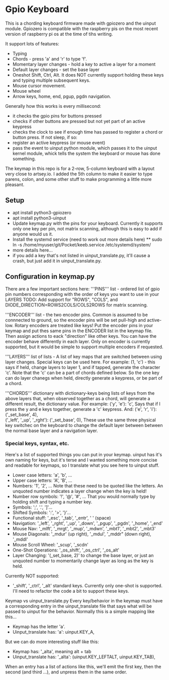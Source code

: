 # Gpio Keyboard
This is a chording keyboard firmware made with gpiozero and the uinput module.  Gpiozero is compatible with the raspberry pis on the most recent version of raspberry pi os at the time of tihs writing.  

It support lots of features:
* Typing
* Chords - press 'a' and 'r' to type 'f'.
* Momentary layer changes - hold a key to active a layer for a moment
* Default layer changes - set the base layer
* Oneshot Shift, Ctrl, Alt.  It does NOT currently support holding these keys and typing multiple subsequent keys.
* Mouse cursor movement.
* Mouse wheel
* Arrow keys, home, end, pgup, pgdn navigation.
  
Generally how this works is every millisecond:
* it checks the gpio pins for buttons pressed
* checks if other buttons are pressed but not yet part of an active keypress
* checks the clock to see if enough time has passed to register a chord or button press.  If not sleep, if so:
* register an active keypress (or mouse event)
* pass the event to uinput python module, which passes it to the uinput kernel module, whick tells the system the keyboard or mouse has done something. 

The keymap in this repo is for a 2-row, 5-column keyboard with a layout very close to artsey.io.  I added the 5th column to make it easier to type parens, colon, and some other stuff to make programming a little more pleasant. 

## Setup
* apt install python3-gpiozero
* apt install python3-uinput
* Update keymap.py with the pins for your keyboard.  Currently it supports only one key per pin, not matrix scanning, although this is easy to add if anyone would us it.
* Install the systemd service (need to work out more details here)
** sudo ln -s /home/myuser/git/Pocket/keeb.service /etc/systemd/system/
* more details here...
* if you add a key that's not listed in uinput_translate.py, it'll cause a crash, but just add it in uinput_translate.py.

## Configuration in keymap.py
There are a few important sections here:
'''PINS''' list - ordered list of gpio pin numbers corresponding with the order of keys you want to use in your LAYERS
TODO: Add support for "ROWS", "COLS", and DIODE_DIRECTION=ROWS2COLS/COLS2ROWS for matrix scanning.

'''ENCODER''' list - the two encoder pins. Common is assumed to be connnected to ground, so the encoder pins will be set pull-high and active-low. Rotary encoders are treated like keys!  Put the encoder pins in your keymap and put thes same pins in the ENCODER list in the keymap file.  Then assign actions to eack "direction" like other keys.  You can have the encoder behave differently in each layer.  Only on encoder is currently supported, but it would be simple to support multiple encoders if requested. 

'''LAYERS''' list of lists - A list of key maps that are switched between using layer changes.  Special keys can be used here.  For example:
    (1, 'c') - this says if held, change layers to layer 1, and if tapped, generate the character 'c'.  Note that the 'c' can be a part of chords defined below.  So the one key can do layer chanegs when held, directly generate a keypress, or be part of a chord.

'''CHORDS''' dictionary with dictionary-keys being lists of keys from the above layers that, when observed together as a chord, will generate a different result, the dictionary value.  For example:
     ('y', 'e'):    'c',
Says that if I press the y and e keys together, generate a 'c' keypress.  And:
    ('e', 'r', 'i'):            ('_set_base', 4),   
    ('_left', '_up', '_rght'):  ('_set_base', 0),
These use the same three physical key switchec on the keyboard to change the default layer between between the normal base layer and a navigation layer. 

### Special keys, syntax, etc.
Here's a list of supported things you can put in your keymap.  uinput has it's own naming for keys, but it's terse and I wanted something more concise and readable for keymaps, so I translate what you see here to uinput stuff.
* Lower case letters: 'a', 'b', ...
* Upper case letters: 'A', 'B', ...
* Numbers: '1', '2', ...   Note that these need to be quoted like the letters.  An unquoted number indicates a layer change when the key is held!
* Number row symbols: '!', '@', '#', ...  That you would normally type by holding shift and typing a number key.
* Symbols: ';', '.', ']'...
* Shifted Symbols: ':', '>', '}'...
* Functional stuff: '_esc', '_tab', '_entr', '  ' (space)
* Navigation: '_left', '_rght', '_up', '_down', '_pgup', '_pgdn', '_home',  '_end'
* Mouse Nav: '_mlft', '_mrgt', '_mup', '_mdwn', '_mbt1', '_mbt2', '_mbt3'
* Mouse Diagonals: '_mdur' (up right), '_mdul', '_mddr" (down right), '_mddl'
* Mouse Scroll Wheel: '_scup', '_scdn'
* One-Shot Operations: '_os_shift', '_os_ctrl', '_os_alt'
* Layer Changing: '(_set_base, 2)' to change the base layer, or just an unquoted number to momentarily change layer as long as the key is held.

Currently NOT supported:
* '_shift', '_ctrl', '_alt' standard keys.  Currently only one-shot is supported.  I'll need to refactor the code a bit to support these keys.

Keymap vs uinput_translate.py
Every key/behavior in the keymap must have a corresponding entry in the uinput_translate file that says what will be passed to uinput for the behavior.  Normally this is a simple mapping like this...
* Keymap has the letter 'a'.
* Uinput_translate has:     'a': uinput.KEY_A,

But we can do more interesting stuff like this:
* Keymap has: '_alta', meaning alt + tab
* Uinput_translate has: '_alta': (uinput.KEY_LEFTALT, uinput.KEY_TAB),

When an entry has a list of actions like this, we'll emit the first key, then the second (and third ...), and unpress them in the same order.  

